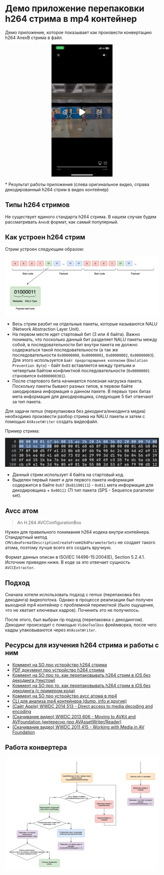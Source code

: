 # Демо приложение перепаковки h264 стрима в mp4 контейнер

Демо приложение, которое показывает как произвести конвертацию h264 AnexB стрима в файл.

<p align="center">
  <img src="Resources/result.png" width="200" title="result">
</p>
* Результат работы приложения (слева оригинальное видео, справа декодированный h264 стрим в видео контейнер)

## Типы h264 стримов

Не существует единого стандарта h264 стрима. В нашем случае будем рассматривать `AnexB` формат, как самый популярный.

## Как устроен h264 стрим

Стрим устроен следующим образом:

![Устройство стрима](Resources/diagram.png)

- Весь стрим разбит на отдельные пакеты, которые называются NALU (Network Abstraction Layer Unit).
- На первом месте идет стартовый бит (3 или 4 байта). Важно понимать, что посколько данный бит разделяет NALU пакеты между собой, в последовательности бит внутри пакета не должно содержаться такой последовательности (а так же последовательности `0x00000000`, `0x00000001`, `0x00000002`, `0x00000003`). Для этого используется `Байт предотвращения коллизии` (`Emulation Prevention Byte`) - байт `0x03` вставляется между третьим и четвертым байтом конфликтной последовательности (`0x00000001` становится `0x0000000301`).
- После стартового бита начинается полезная нагрузка пакета. Поскольку пакеты бывают разных типов, в первом байте закодирована информация о данном пакете. В первых трех битах мета информация для декодировщика, следующие 5 бит отвечают за тип пакета.

Для задачи remux (переупаковка без декодинга/енкодинга медиа) необходимо произвести разбор стрима на NALU пакеты и затем с помощью `AVAssetWriter` создать видеофайл.

Пример стрима:

![Пример стрима](Resources/stream_example.jpeg)

- Данный стрим использует 4 байта на стартовый код. 
- Выделен первый пакет и для первого пакета информация содержится в байте `0x67` (`0x01100111`) - `0x011` мета информация для декодировщика + `0x00111` (7) тип пакета (SPS - Sequence parameter set).

## Avcc атом

> An H.264 AVCConfigurationBox

Нужен для правильного понимания h264 кодека внутри контейнера. Стандартный метод `CMVideoFormatDescriptionCreateFromH264ParameterSets` не создает такого атома, поэтому лучше всего его создать вручную.

Формат данных описан в ISO/IEC 14496-15:2004(E), Section 5.2.4.1. Источник приведен ниже. В коде за это отвечает сущность `AVCCExtractor`.

## Подход

Сначала хотели использовать подход с remux (перепаковка без декодинга) видеопотока. Однако в процессе реализации был получен выходной mp4 контейнер с проблемной перемоткой (было ощущение, что не хватает ключевых кадров). Починить это не получилось. 

После этого, был выбран rip подход (перепаковка с декодингом). Декодинг происходит с помощью `VideoToolbox` фреймворка, после чего кадры упаковываются через `AVAssetWriter`.

## Ресурсы для изучения h264 стрима и работы с ним

- [Коммент на SO про устройство h264 стрима](https://stackoverflow.com/questions/24884827/possible-locations-for-sequence-picture-parameter-sets-for-h-264-stream/24890903#24890903)
- [PDF документ про устройство h264 стрима](http://guoh.org/lifelog/wp-content/uploads/2013/10/Exploring-H.264.-Part-2-H.264-Bitstream-format.pdf)
- [Коммент на SO про то, как перепаковывать h264 стрим в iOS без декодинга (текстом)](https://stackoverflow.com/questions/29972330/how-to-wrap-an-h-264-file-as-mp4-on-ios)
- [Коммент на SO про то, как перепаковывать h264 стрим в iOS без декодинга (с примером кода)](https://stackoverflow.com/questions/15629117/using-avassetwriter-with-raw-nal-units)
- [Коммент на SO про устройство avcc атома в mp4](https://stackoverflow.com/questions/15673379/avassetwriterinput-h-264-passthrough-to-quicktime-mov-passing-in-sps-pps-to/)
- [CLI для анализа mp4 контейнера (dump, info и другие)](http://www.bento4.com)
- [(Сайт Apple) WWDC 2014 513 - Direct access to media decoding and encoding](https://developer.apple.com/videos/play/wwdc2014/513/)
- [(Скачивание видео) WWDC 2013 606 - Moving to AVKit and AVFoundation (интересно про AVAssetWriter/Reader)](https://devstreaming-cdn.apple.com/videos/wwdc/2013/606xdx2xbp31zp28fdov8p0b6d/606/606-HD.mov?dl=1)
- [(Скачивание видео) WWDC 2011 415 - Working with Media in AV Foundation](https://developer.apple.com/devcenter/download.action?path=/videos/wwdc_2011__hd/session_415__working_with_media_in_av_foundation.m4v)

## Работа конвертера

![Внутренняя работа конвертера](Resources/working_flow.png)
